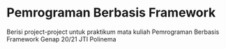 # Pemrograman Berbasis Framework

Berisi project-project untuk praktikum mata kuliah Pemrograman Berbasis Framework Genap 20/21 JTI Polinema

